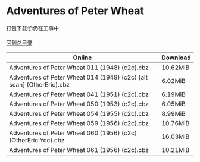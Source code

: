 # Adventures of Peter Wheat

打包下载📦仍在工事中

[回到总目录](/Catalogs.md)







Online | Download
--- | ---
Adventures of Peter Wheat 011 (1948) (c2c).cbz | 10.62MiB
Adventures of Peter Wheat 014 (1949) (c2c) [alt scan] (OtherEric).cbz | 6.02MiB
Adventures of Peter Wheat 041 (1951) (c2c).cbz | 6.19MiB
Adventures of Peter Wheat 050 (1953) (c2c).cbz | 6.05MiB
Adventures of Peter Wheat 054 (1955) (c2c).cbz | 8.99MiB
Adventures of Peter Wheat 059 (1956) (c2c).cbz | 10.76MiB
Adventures of Peter Wheat 060 (1956) (c2c) (OtherEric Yoc).cbz | 16.03MiB
Adventures of Peter Wheat 061 (1956) (c2c).cbz | 10.21MiB